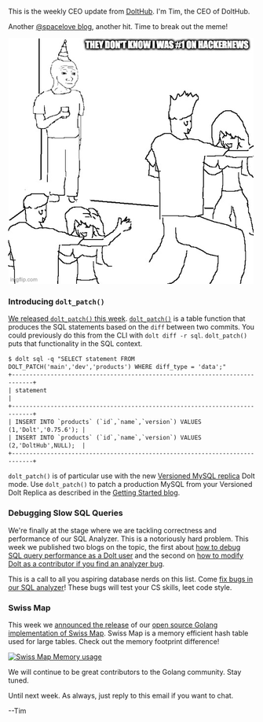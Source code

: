 This is the weekly CEO update from [DoltHub](https://www.dolthub.com/). I'm Tim, the CEO of DoltHub. 

Another [@spacelove blog](https://www.dolthub.com/blog/2023-03-23-illusion-of-transparency/), another hit. Time to break out the meme!

[![Spacelove hit](../images/hackernews-meme.jpeg)](https://www.dolthub.com/blog/2023-03-23-illusion-of-transparency/)

### Introducing `dolt_patch()`

[We released `dolt_patch()` this week](https://www.dolthub.com/blog/2023-03-24-introducing-dolt-patch/). [`dolt_patch()`](https://docs.dolthub.com/sql-reference/version-control/dolt-sql-functions#dolt_patch) is a table function that produces the SQL statements based on the `diff` between two commits. You could previously do this from the CLI with `dolt diff -r sql`. `dolt_patch()` puts that functionality in the SQL context.

```
$ dolt sql -q "SELECT statement FROM DOLT_PATCH('main','dev','products') WHERE diff_type = 'data';"
+----------------------------------------------------------------------------+
| statement                                                                  |
+----------------------------------------------------------------------------+
| INSERT INTO `products` (`id`,`name`,`version`) VALUES (1,'Dolt','0.75.6'); |
| INSERT INTO `products` (`id`,`name`,`version`) VALUES (2,'DoltHub',NULL);  |
+----------------------------------------------------------------------------+
```

`dolt_patch()` is of particular use with the new [Versioned MySQL replica](https://www.dolthub.com/blog/2023-03-15-getting-started-versioned-mysql-replica/) Dolt mode. Use `dolt_patch()` to patch a production MySQL from your Versioned Dolt Replica as described in the [Getting Started blog](https://www.dolthub.com/blog/2023-03-15-getting-started-versioned-mysql-replica/#revert-a-bad-change).

### Debugging Slow SQL Queries

We're finally at the stage where we are tackling correctness and performance of our SQL Analyzer. This is a notoriously hard problem. This week we published two blogs on the topic, the first about [how to debug SQL query performance as a Dolt user](https://www.dolthub.com/blog/2023-03-23-debugging-perf/) and the second on [how to modify Dolt as a contributor if you find an analyzer bug](https://www.dolthub.com/blog/2023-03-27-debugging-dolt/). 

This is a call to all you aspiring database nerds on this list. Come [fix bugs in our SQL analyzer](https://github.com/dolthub/dolt/issues?q=is%3Aissue+is%3Aopen+label%3Aanalyzer)! These bugs will test your CS skills, leet code style. 

### Swiss Map

This week we [announced the release](https://www.dolthub.com/blog/2023-03-28-swiss-map/) of our [open source Golang implementation of Swiss Map](https://github.com/dolthub/swiss). Swiss Map is a memory efficient hash table used for large tables. Check out the memory footprint difference!

[![Swiss Map Memory usage](../images/swiss-memory.svg)](https://www.dolthub.com/blog/2023-03-28-swiss-map/)

We will continue to be great contributors to the Golang community. Stay tuned.

Until next week. As always, just reply to this email if you want to chat.

--Tim

